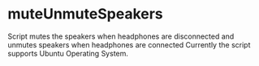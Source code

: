 # muteUnmuteSpeakers
Script mutes the speakers when headphones are disconnected and unmutes speakers when headphones are connected
Currently the script supports Ubuntu Operating System.

